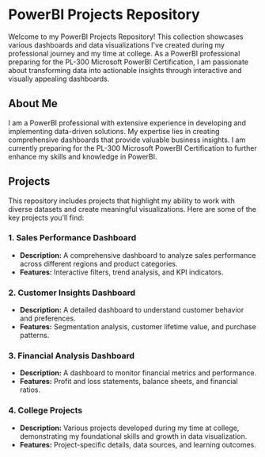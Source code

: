 # PowerBI Projects Repository

Welcome to my PowerBI Projects Repository! This collection showcases various dashboards and data visualizations I've created during my professional journey and my time at college. As a PowerBI professional preparing for the PL-300 Microsoft PowerBI Certification, I am passionate about transforming data into actionable insights through interactive and visually appealing dashboards.

## About Me

I am a PowerBI professional with extensive experience in developing and implementing data-driven solutions. My expertise lies in creating comprehensive dashboards that provide valuable business insights. I am currently preparing for the PL-300 Microsoft PowerBI Certification to further enhance my skills and knowledge in PowerBI.

## Projects

This repository includes projects that highlight my ability to work with diverse datasets and create meaningful visualizations. Here are some of the key projects you'll find:

### 1. Sales Performance Dashboard
- **Description:** A comprehensive dashboard to analyze sales performance across different regions and product categories.
- **Features:** Interactive filters, trend analysis, and KPI indicators.

### 2. Customer Insights Dashboard
- **Description:** A detailed dashboard to understand customer behavior and preferences.
- **Features:** Segmentation analysis, customer lifetime value, and purchase patterns.

### 3. Financial Analysis Dashboard
- **Description:** A dashboard to monitor financial metrics and performance.
- **Features:** Profit and loss statements, balance sheets, and financial ratios.

### 4. College Projects
- **Description:** Various projects developed during my time at college, demonstrating my foundational skills and growth in data visualization.
- **Features:** Project-specific details, data sources, and learning outcomes.
